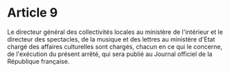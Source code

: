 # Article 9

Le directeur général des collectivités locales au ministère de l'intérieur et le directeur des spectacles, de la musique et des lettres au ministère d'Etat chargé des affaires culturelles sont chargés, chacun en ce qui le concerne, de l'exécution du présent arrêté, qui sera publié au Journal officiel de la République française.
